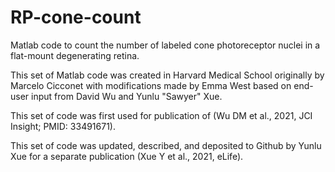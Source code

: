 # RP-cone-count
Matlab code to count the number of labeled cone photoreceptor nuclei in a flat-mount degenerating retina.

This set of Matlab code was created in Harvard Medical School originally by Marcelo Cicconet with modifications made by Emma West based on end-user input from David Wu and Yunlu "Sawyer" Xue.

This set of code was first used for publication of (Wu DM et al., 2021, JCI Insight; PMID: 33491671).

This set of code was updated, described, and deposited to Github by Yunlu Xue for a separate publication (Xue Y et al., 2021, eLife).


  
